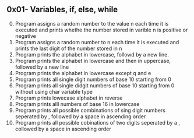 ## 0x01- Variables, if, else, while
0. Program assigns a random number to the value n each time it is executed and prints whethe the number stored in varible n is positive or negative
1. Program assigns a random number to n each time it  is executed and prints the last digit of the number stored in n
2. Program prints the alphabet in lowercase, followd by a new line.
3. Program prints the alphabet in lowercase and then in uppercase, followed by a new line
4. Program prints the alphabet in lowercase except q and e
5. Program prints all single digit numbers of base 10 starting from 0
6. Program prints all single didgit numbers of base 10 starting from 0 without using char variable type
7. Program prints lowecase alphabet in reverse
8. Program prints alll numbers of base 16 in lowercase
9. Program prints all possible combinations of sing digit numbers seperated by , followed by a space in ascending order
100. Program prints all possible cobinations of two digits seperated by a , collowed by a space in ascending order
